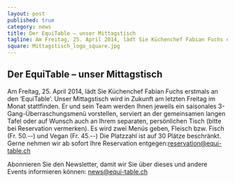 ```yaml
---
layout: post
published: true
category: news
title: Der EquiTable – unser Mittagstisch
tagline: Am Freitag, 25. April 2014, lädt Sie Küchenchef Fabian Fuchs erstmals an den ‘EquiTable’
square: Mittagstisch_logo_square.jpg
---
```

## Der EquiTable – unser Mittagstisch

Am Freitag, 25. April 2014, lädt Sie Küchenchef Fabian Fuchs erstmals an den ‘EquiTable’. Unser Mittagstisch wird in Zukunft am letzten Freitag im Monat stattfinden. Er und sein Team werden Ihnen jeweils ein saisonales 3-Gang-Überraschungsmenü vorstellen, serviert an der gemeinsamen langen Tafel oder auf Wunsch auch an Ihrem separaten, persönlichen Tisch (bitte bei Reservation vermerken). Es wird zwei Menüs geben, Fleisch bzw. Fisch (Fr. 50.--) und Vegan (Fr. 45.--) Die Platzzahl ist auf 30 Plätze beschränkt. Gerne nehmen wir ab sofort Ihre Reservation entgegen:<a href="mailto:reservation@equi-table.ch">reservation@equi-table.ch</a>

Abonnieren Sie den Newsletter, damit wir Sie über dieses und andere Events informieren können: <a href="mailto:news@equi-table.ch">news@equi-table.ch </a>
